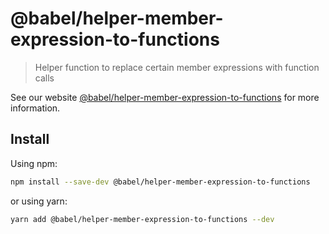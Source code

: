 # @babel/helper-member-expression-to-functions

> Helper function to replace certain member expressions with function calls

See our
website [@babel/helper-member-expression-to-functions](https://babeljs.io/docs/en/next/babel-helper-member-expression-to-functions.html)
for more information.

## Install

Using npm:

```sh
npm install --save-dev @babel/helper-member-expression-to-functions
```

or using yarn:

```sh
yarn add @babel/helper-member-expression-to-functions --dev
```
